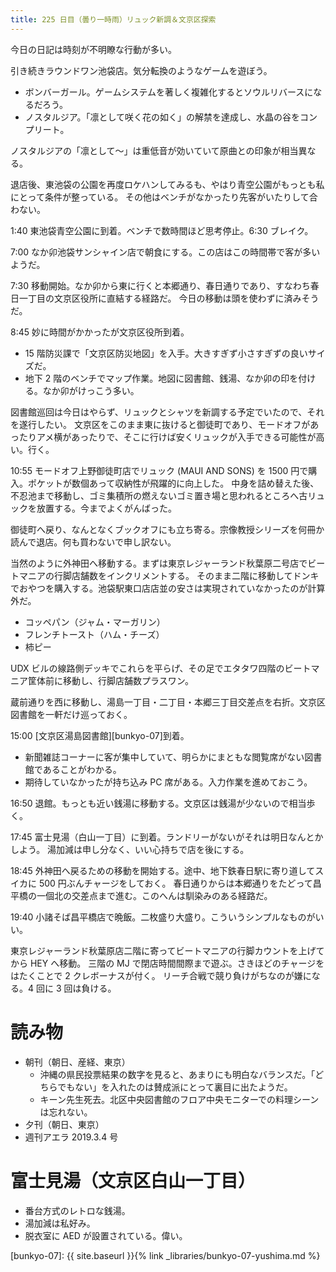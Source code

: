 ```yaml
---
title: 225 日目（曇り一時雨）リュック新調＆文京区探索
---
```


今日の日記は時刻が不明瞭な行動が多い。

引き続きラウンドワン池袋店。気分転換のようなゲームを遊ぼう。
* ボンバーガール。ゲームシステムを著しく複雑化するとソウルリバースになるだろう。
* ノスタルジア。「凛として咲く花の如く」の解禁を達成し、水晶の谷をコンプリート。

ノスタルジアの「凛として～」は重低音が効いていて原曲との印象が相当異なる。

退店後、東池袋の公園を再度ロケハンしてみるも、やはり青空公園がもっとも私にとって条件が整っている。
その他はベンチがなかったり先客がいたりして合わない。

1:40 東池袋青空公園に到着。ベンチで数時間ほど思考停止。6:30 ブレイク。

7:00 なか卯池袋サンシャイン店で朝食にする。この店はこの時間帯で客が多いようだ。

7:30 移動開始。なか卯から東に行くと本郷通り、春日通りであり、すなわち春日一丁目の文京区役所に直結する経路だ。
今日の移動は頭を使わずに済みそうだ。

8:45 妙に時間がかかったが文京区役所到着。
* 15 階防災課で「文京区防災地図」を入手。大きすぎず小さすぎずの良いサイズだ。
* 地下 2 階のベンチでマップ作業。地図に図書館、銭湯、なか卯の印を付ける。なか卯がけっこう多い。

図書館巡回は今日はやらず、リュックとシャツを新調する予定でいたので、それを遂行したい。
文京区をこのまま東に抜けると御徒町であり、モードオフがあったりアメ横があったりで、そこに行けば安くリュックが入手できる可能性が高い。行く。

10:55 モードオフ上野御徒町店でリュック (MAUI AND SONS) を 1500 円で購入。ポケットが数個あって収納性が飛躍的に向上した。
中身を詰め替えた後、不忍池まで移動し、ゴミ集積所の燃えないゴミ置き場と思われるところへ古リュックを放置する。今までよくがんばった。

御徒町へ戻り、なんとなくブックオフにも立ち寄る。宗像教授シリーズを何冊か読んで退店。何も買わないで申し訳ない。

当然のように外神田へ移動する。まずは東京レジャーランド秋葉原二号店でビートマニアの行脚店舗数をインクリメントする。
そのまま二階に移動してドンキでおやつを購入する。池袋駅東口店店並の安さは実現されていなかったのが計算外だ。
* コッペパン（ジャム・マーガリン）
* フレンチトースト（ハム・チーズ）
* 柿ピー

UDX ビルの線路側デッキでこれらを平らげ、その足でエタタワ四階のビートマニア筐体前に移動し、行脚店舗数プラスワン。

蔵前通りを西に移動し、湯島一丁目・二丁目・本郷三丁目交差点を右折。文京区図書館を一軒だけ巡っておく。

15:00 [文京区湯島図書館][bunkyo-07]到着。
* 新聞雑誌コーナーに客が集中していて、明らかにまともな閲覧席がない図書館であることがわかる。
* 期待していなかったが持ち込み PC 席がある。入力作業を進めておこう。

16:50 退館。もっとも近い銭湯に移動する。文京区は銭湯が少ないので相当歩く。

17:45 富士見湯（白山一丁目）に到着。ランドリーがないがそれは明日なんとかしよう。
湯加減は申し分なく、いい心持ちで店を後にする。

18:45 外神田へ戻るための移動を開始する。途中、地下鉄春日駅に寄り道してスイカに 500 円ぶんチャージをしておく。
春日通りからは本郷通りをたどって昌平橋の一個北の交差点まで進む。このへんは馴染みのある経路だ。

19:40 小諸そば昌平橋店で晩飯。二枚盛り大盛り。こういうシンプルなものがいい。

東京レジャーランド秋葉原店二階に寄ってビートマニアの行脚カウントを上げてから HEY へ移動。
三階の MJ で閉店時間間際まで遊ぶ。さきほどのチャージをはたくことで 2 クレボーナスが付く。
リーチ合戦で競り負けがちなのが嫌になる。4 回に 3 回は負ける。

# 読み物

* 朝刊（朝日、産経、東京）
  * 沖縄の県民投票結果の数字を見ると、あまりにも明白なバランスだ。「どちらでもない」を入れたのは賛成派にとって裏目に出たようだ。
  * キーン先生死去。北区中央図書館のフロア中央モニターでの料理シーンは忘れない。
* 夕刊（朝日、東京）
* 週刊アエラ 2019.3.4 号

# 富士見湯（文京区白山一丁目）

* 番台方式のレトロな銭湯。
* 湯加減は私好み。
* 脱衣室に AED が設置されている。偉い。

[bunkyo-07]: {{ site.baseurl }}{% link _libraries/bunkyo-07-yushima.md %}
